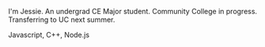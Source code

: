 I'm Jessie. An undergrad CE Major student. Community College in progress. Transferring to UC next summer.

Javascript, C++, Node.js

<!---
JessieG-TY/JessieG-TY is a ✨ special ✨ repository because its `README.md` (this file) appears on your GitHub profile.
You can click the Preview link to take a look at your changes.
--->
